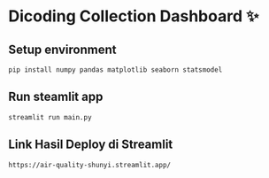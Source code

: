# Dicoding Collection Dashboard ✨

## Setup environment
```
pip install numpy pandas matplotlib seaborn statsmodel
```

## Run steamlit app
```
streamlit run main.py
```

## Link Hasil Deploy di Streamlit
```
https://air-quality-shunyi.streamlit.app/
```